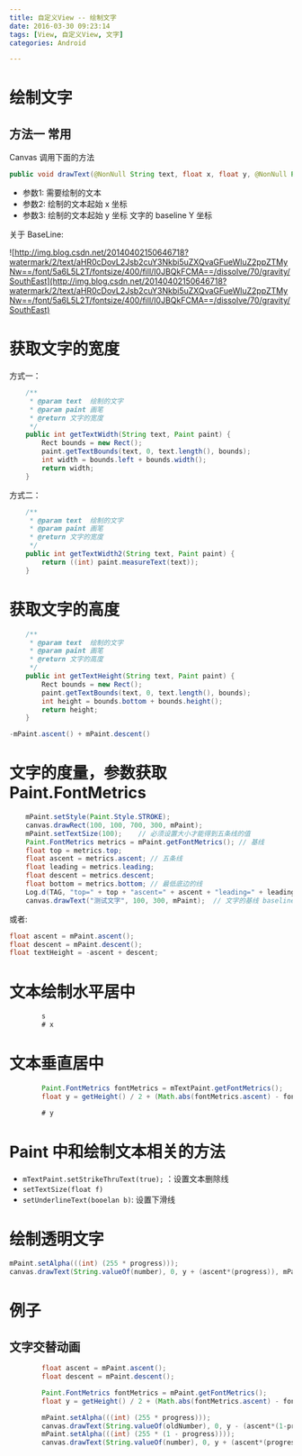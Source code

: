 ```yaml
---
title: 自定义View -- 绘制文字
date: 2016-03-30 09:23:14
tags: [View, 自定义View, 文字]
categories: Android

---
```


# 绘制文字

## 方法一 常用

Canvas 调用下面的方法

```java
public void drawText(@NonNull String text, float x, float y, @NonNull Paint paint)
```

- 参数1: 需要绘制的文本
- 参数2: 绘制的文本起始 x 坐标
- 参数3: 绘制的文本起始 y 坐标 文字的 baseline Y 坐标

关于 BaseLine:

![http://img.blog.csdn.net/20140402150646718?watermark/2/text/aHR0cDovL2Jsb2cuY3Nkbi5uZXQvaGFueWluZ2ppZTMyNw==/font/5a6L5L2T/fontsize/400/fill/I0JBQkFCMA==/dissolve/70/gravity/SouthEast](http://img.blog.csdn.net/20140402150646718?watermark/2/text/aHR0cDovL2Jsb2cuY3Nkbi5uZXQvaGFueWluZ2ppZTMyNw==/font/5a6L5L2T/fontsize/400/fill/I0JBQkFCMA==/dissolve/70/gravity/SouthEast)


# 获取文字的宽度

方式一：

```java
    /**
     * @param text  绘制的文字
     * @param paint 画笔
     * @return 文字的宽度
     */
    public int getTextWidth(String text, Paint paint) {
        Rect bounds = new Rect();
        paint.getTextBounds(text, 0, text.length(), bounds);
        int width = bounds.left + bounds.width();
        return width;
    }
```

方式二：

```java
    /**
     * @param text  绘制的文字
     * @param paint 画笔
     * @return 文字的宽度
     */
    public int getTextWidth2(String text, Paint paint) {
        return ((int) paint.measureText(text));
    }
```

# 获取文字的高度

```java
    /**
     * @param text  绘制的文字
     * @param paint 画笔
     * @return 文字的高度
     */
    public int getTextHeight(String text, Paint paint) {
        Rect bounds = new Rect();
        paint.getTextBounds(text, 0, text.length(), bounds);
        int height = bounds.bottom + bounds.height();
        return height;
    }
```

```java
-mPaint.ascent() + mPaint.descent()
```

# 文字的度量，参数获取 Paint.FontMetrics

```java
    mPaint.setStyle(Paint.Style.STROKE);
    canvas.drawRect(100, 100, 700, 300, mPaint);
    mPaint.setTextSize(100);    // 必须设置大小才能得到五条线的值
    Paint.FontMetrics metrics = mPaint.getFontMetrics(); // 基线
    float top = metrics.top;
    float ascent = metrics.ascent; // 五条线
    float leading = metrics.leading;
    float descent = metrics.descent;
    float bottom = metrics.bottom; // 最低底边的线
    Log.d(TAG, "top=" + top + "ascent=" + ascent + "leading=" + leading + "descent=" + descent + "bottom=" + bottom);
    canvas.drawText("测试文字", 100, 300, mPaint);  // 文字的基线 baseline    top,ascent,leading,descent,bottom
```

或者:

```java
float ascent = mPaint.ascent();
float descent = mPaint.descent();
float textHeight = -ascent + descent;
```

# 文本绘制水平居中

```java
        s
        # x
```

# 文本垂直居中

```java
        Paint.FontMetrics fontMetrics = mTextPaint.getFontMetrics();
        float y = getHeight() / 2 + (Math.abs(fontMetrics.ascent) - fontMetrics.descent) / 2;

        # y
```

# Paint 中和绘制文本相关的方法

- `mTextPaint.setStrikeThruText(true);` ：设置文本删除线
- `setTextSize(float f)`
- `setUnderlineText(booelan b)`: 设置下滑线

# 绘制透明文字

```java
mPaint.setAlpha(((int) (255 * progress)));
canvas.drawText(String.valueOf(number), 0, y + (ascent*(progress)), mPaint);
```


# 例子

## 文字交替动画

```java
        float ascent = mPaint.ascent();
        float descent = mPaint.descent();

        Paint.FontMetrics fontMetrics = mPaint.getFontMetrics();
        float y = getHeight() / 2 + (Math.abs(fontMetrics.ascent) - fontMetrics.descent) / 2;

        mPaint.setAlpha(((int) (255 * progress)));
        canvas.drawText(String.valueOf(oldNumber), 0, y - (ascent*(1-progress)), mPaint);
        mPaint.setAlpha(((int) (255 * (1 - progress))));
        canvas.drawText(String.valueOf(number), 0, y + (ascent*(progress)), mPaint);
```        
